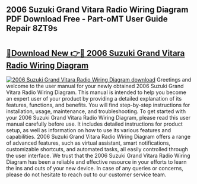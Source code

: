 ## 2006 Suzuki Grand Vitara Radio Wiring Diagram PDF Download Free - Part-oMT User Guide Repair 8ZT9s

# <h2><a href="http://dfqiz1c.blite.top/?on=2006+Suzuki+Grand+Vitara+Radio+Wiring+Diagram">🔗Download New 👉🔴 2006 Suzuki Grand Vitara Radio Wiring Diagram</a></h2>

[![2006 Suzuki Grand Vitara Radio Wiring Diagram download](https://i.imgur.com/lujVjoI.png)](http://dfqiz1c.blite.top/?on=2006+Suzuki+Grand+Vitara+Radio+Wiring+Diagram)
Greetings and welcome to the user manual for your newly obtained 2006 Suzuki Grand Vitara Radio Wiring Diagram. This manual is intended to help you become an expert user of your product by providing a detailed explanation of its features, functions, and benefits. You will find step-by-step instructions for installation, usage, maintenance, and troubleshooting. To get started with your 2006 Suzuki Grand Vitara Radio Wiring Diagram, please read this user manual carefully before use. It includes detailed instructions for product setup, as well as information on how to use its various features and capabilities. 2006 Suzuki Grand Vitara Radio Wiring Diagram offers a range of advanced features, such as virtual assistant, smart notifications, customizable shortcuts, and automated tasks, all easily controlled through the user interface. We trust that the 2006 Suzuki Grand Vitara Radio Wiring Diagram has been a reliable and effective resource in your efforts to learn the ins and outs of your new device. In case of any queries or concerns, please do not hesitate to reach out to our customer service team.
